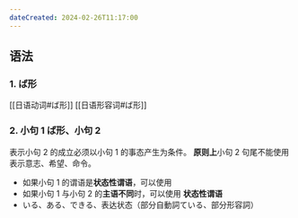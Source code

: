 ```yaml
---
dateCreated: 2024-02-26T11:17:00
---
```

## 语法
### 1. ば形
[[日语动词#ば形]]
[[日语形容词#ば形]]
### 2. 小句 1 ば形、小句 2
表示小句 2 的成立必须以小句 1 的事态产生为条件。
**原则上**小句 2 句尾不能使用表示意志、希望、命令。
- 如果小句 1 的谓语是**状态性谓语**，可以使用
- 如果小句 1 与小句 2 的**主语不同**时，可以使用
**状态性谓语**
- いる、ある、できる、表达状态（部分自動詞ている、部分形容詞）
